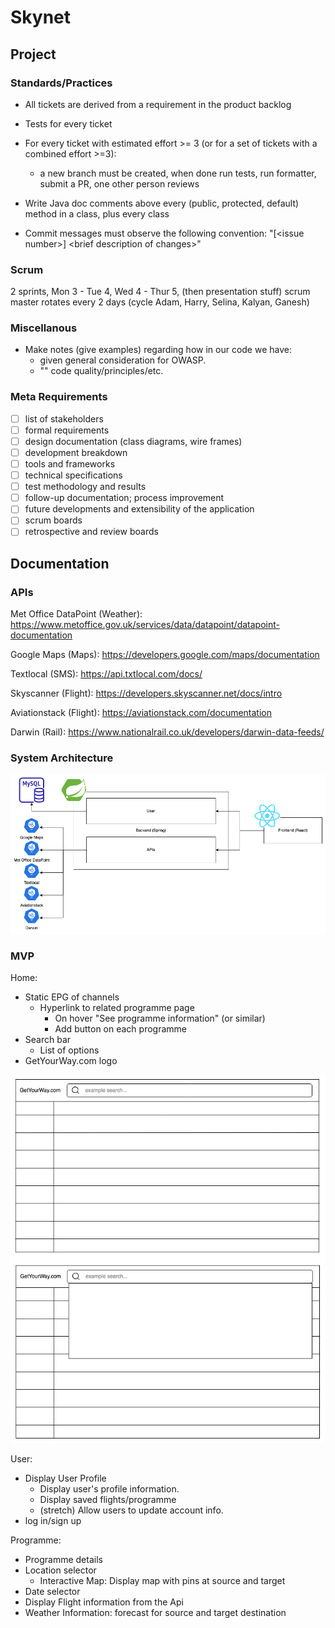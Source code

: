 # Skynet

## Project
### Standards/Practices

- All tickets are derived from a requirement in the product backlog

- Tests for every ticket 

- For every ticket with estimated effort >= 3 (or for a set of tickets with a combined effort >=3):
  - a new branch must be created, when done run tests, run formatter, submit a PR, one other person reviews
 
- Write Java doc comments above every (public, protected, default) method in a class, plus every class

- Commit messages must observe the following convention: "[\<issue number\>] \<brief description of changes\>"
 
### Scrum

2 sprints, Mon 3 - Tue 4, Wed 4 - Thur 5, (then presentation stuff)
scrum master rotates every 2 days (cycle Adam, Harry, Selina, Kalyan, Ganesh)


### Miscellanous

- Make notes (give examples) regarding how in our code we have:
  - given general consideration for OWASP.
  - "" code quality/principles/etc.
    

### Meta Requirements 
- [ ] list of stakeholders 
- [ ] formal requirements
- [ ] design documentation (class diagrams, wire frames)
- [ ] development breakdown
- [ ] tools and frameworks
- [ ] technical specifications
- [ ] test methodology and results 
- [ ] follow-up documentation; process improvement
- [ ] future developments and extensibility of the application
- [ ] scrum boards
- [ ] retrospective and review boards

## Documentation

### APIs

Met Office DataPoint (Weather): https://www.metoffice.gov.uk/services/data/datapoint/datapoint-documentation

Google Maps (Maps): https://developers.google.com/maps/documentation

Textlocal (SMS): https://api.txtlocal.com/docs/

Skyscanner (Flight): https://developers.skyscanner.net/docs/intro

Aviationstack (Flight): https://aviationstack.com/documentation

Darwin (Rail): https://www.nationalrail.co.uk/developers/darwin-data-feeds/


### System Architecture

![System Architecture](docs/system-architecture.png)


### MVP

Home:
- Static EPG of channels
  - Hyperlink to related programme page
    - On hover "See programme information" (or similar)
    - Add button on each programme
- Search bar
  - List of options
- GetYourWay.com logo

![System Architecture](docs/home.png)

User:
- Display User Profile
  - Display user's profile information.
  - Display saved flights/programme
  - (stretch) Allow users to update account info.
- log in/sign up

Programme:
- Programme details
- Location selector
  - Interactive Map: Display map with pins at source and target
- Date selector
- Display Flight information from the Api 
- Weather Information: forecast for source and target destination


